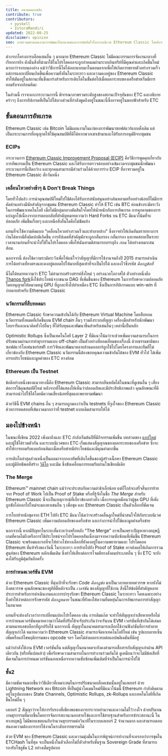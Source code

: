 ```yaml
---
title: อนาคตคลาสสิก
contribute: true
contributors:
  - pyskell
  - IstoraMandiri
updated: 2022-08-25
disclaimer: opinion
seo: ภาพรวมของแผนงานการพัฒนาในอนาคตและการตัดสินใจในระบบนิเวศ Ethereum Classic โดยอิงจากประวัติและหลักการ
---
```


ต่างจากโครงการบล็อคเชนอื่น ๆ มากมาย Ethereum Classic ไม่มีคณะกรรมการจัดงานกลางที่เรียกการยิง ดังนั้นสิ่งที่นำมาใช้ในโปรโตคอลจะถูกกำหนดผ่านระบบอินทรีย์ที่มีคุณค่าและเกิดขึ้นใหม่ มากกว่าจากบนลงล่าง แม้ว่าวิธีการนี้ไม่ได้ออกแบบมาในตอนแรกเพื่อให้เกิดการขยายตัวอย่างรวดเร็ว แต่การแลกเปลี่ยนเกิดขึ้นเพื่อความยั่งยืนในระยะยาว และความคงอยู่ของ Ethereum Classic ทำให้มันอยู่ในสถานะที่แข็งแกร่งสำหรับการเติบโตในขั้นต่อไปเมื่อผลกระทบของเครือข่ายเริ่มมีการยอมรับจากก้อนหิมะ

ในส่วนนี้ เราจะแกะกระบวนการนี้ พิจารณาภาพรวมระดับสูงของสถานะปัจจุบันของ ETC และอธิบายคร่าวๆ ถึงการอัปเกรดที่เป็นไปได้บางส่วนที่กำลังพูดถึงอยู่ในขณะนี้ซึ่งอาจอยู่ในขอบฟ้าสำหรับ ETC

## ขั้นตอนการอัพเกรด

Ethereum Classic เช่น Bitcoin ไม่มีแผนงานในแง่ของการพัฒนาซอฟต์แวร์แบบดั้งเดิม แต่เป็นกระบวนการที่อนุญาตให้ใช้คุณสมบัติที่ดีได้หากพวกเขาเข้ามาและได้รับการอนุมัติจากชุมชน

### ECIPs

กระบวนการ [Ethereum Classic Improvement Proposal (ECIP)](/development/ecips) คือวิธีการพูดคุยเกี่ยวกับการอัพเกรดเป็น Ethereum Classic และได้รับการตรวจสอบอย่างเข้มงวดจากชุมชนนักพัฒนา กระบวนการนี้เปิดกว้าง และทุกคนสามารถมีส่วนร่วมได้ด้วยการร่าง ECIP ที่อาจรวมอยู่ใน Ethereum Classic สักวันหนึ่ง

### เคลื่อนไหวอย่างช้าๆ & Don't Break Things

โดยทั่วไปแล้ว การนำคุณสมบัติใหม่ไปใช้ต้องได้รับการสนับสนุนอย่างล้นหลามหรืออย่างน้อยก็ไม่มีการคัดค้านอย่างมีนัยสำคัญจากชุมชน Ethereum Classic ทำให้ ETC เช่น BTC ค่อนข้างระมัดระวังในการพัฒนาเทคโนโลยี เมื่อไม่มีกลุ่มกลางตัดสินใจโดยให้น้ำหนักกับการอัพเกรด การคุกคามของการแบ่งลูกโซ่เนื่องจากการตอบกลับที่สำคัญหมายความว่า Hard Forks บน ETC มีแนวโน้มที่จะปลอดภัย เพิ่มขึ้นเรื่อยๆ และเหนือสิ่งอื่นใดคือไม่ขัดแย้ง

แทนที่จะใช้ความคิดแบบ "เคลื่อนไหวอย่างรวดเร็วและทำลายล้าง" ซึ่งอาจทำให้เกิดอันตรายทางการเงินได้หากมีสิ่งผิดปกติเกิดขึ้น การอัปเดตที่สำคัญมักจะถูกกลั่นกรอง กลั่นกรอง และทดสอบเป็นระยะเวลานานก่อนที่จะนำไปใช้ในโปรโตคอล เพื่อให้ฉันทามติสามารถบรรลุถึง _ก่อน_ ได้อย่างเหมาะสม ส้อม.

นอกจากนี้ ต้องใช้ความระมัดระวังเพื่อให้แน่ใจว่าสัญญาที่มีการใช้งานจนถึงปี 2015 สามารถดำเนินการได้อย่างเที่ยงตรงและคงอยู่ตลอดไปให้มากที่สุดเท่าที่จะเป็นไปได้ และคงไว้ซึ่งรหัส _คือกฎข้อที่_

นี่ไม่ได้หมายความว่า ETC ไม่สามารถสร้างสรรค์สิ่งใหม่ ๆ อย่างฉวยโอกาสได้ ตัวอย่างหนึ่งคือ [Thanos fork](/knowledge/forks#thanos)ซึ่งใช้ประโยชน์จากขนาด DAG ที่เพิ่มขึ้นของ Ethereum ในการรักษาความปลอดภัยโดยอนุญาตให้หมวดหมู่ GPU ที่ถูกละทิ้งไปทำเหมือง ETC ซึ่งเป็นการอัปเกรดแบบ win-win ที่ง่ายดายสำหรับ Ethereum Classic

### นวัตกรรมที่สืบทอดมา

Ethereum Classic รักษาความเข้ากันได้กับ Ethereum Virtual Machine โดยสืบทอดนวัตกรรมทั้งหมดที่เกิดขึ้นบน EVM chain อื่นๆ รวมถึงระบบสัญญา เครื่องมือสำหรับนักพัฒนา ไลบรารีและแนวคิดทั่วไปอื่นๆ ที่ได้รับทุนและพัฒนาขึ้นสำหรับเชนอื่นๆ เหล่านี้เป็นหลัก

Optimistic Rollups ซึ่งเป็นเทคโนโลยี Layer 2 ที่มีแนวโน้มว่าจะช่วยเพิ่มความสามารถในการปรับขนาดผ่านการทำธุรกรรมแบบ off-chain เป็นตัวอย่างที่ยอดเยี่ยมของเรื่องนี้ ด้วยธรรมชาติของซอฟต์แวร์โอเพ่นซอร์สฟรี การวิจัยและพัฒนาหลายล้านดอลลาร์ถูกใช้ไปโดยโครงการและทีมที่ไม่เกี่ยวข้องกับ Ethereum Classic นวัตกรรมนี้ต้องขอบคุณความเข้ากันได้ของ EVM ทั่วไป ได้เพิ่มอรรถประโยชน์และมูลค่าของ ETC ทางอ้อม

### Ethereum เป็น Testnet

ข้อดีอย่างหนึ่งของแนวทางนี้คือ Ethereum Classic สามารถยืนหยัดได้ในขณะที่ดูเชนอื่น ๆ เสี่ยงต่อการใช้คุณสมบัติใหม่ หลังจากที่ได้แสดงให้เห็นว่าปลอดภัยและมีประสิทธิภาพแล้ว คุณลักษณะที่ดีสามารถนำไปใช้ได้โดยมีความเสี่ยงน้อยที่สุดและพยายามพัฒนา

ด้วยวิธีนี้ EVM chains อื่น ๆ สามารถถูกมองว่าเป็น testnets ที่จูงใจของ Ethereum Classic ด้วยการทดสอบที่เข้มงวดมากกว่าที่ testnet แบบเดิมสามารถให้ได้

## มองไปข้างหน้า

ในขณะที่เขียน 2022 เพิ่งมาถึงและ ETC กำลังเริ่มต้นปีที่มีกิจกรรมเพิ่มขึ้น บทสวดของ [แอปใหม่](/services/apps) และผู้ใช้ได้รวมตัวกัน และระบบนิเวศของ ETC เริ่มแสดงสัญญาณของผลกระทบของเครือข่าย ซึ่งจะทำให้การยอมรับแบบก้อนหิมะเมื่อเครือข่ายมีประโยชน์และมีคุณค่ามากขึ้น

การเติบโตล่าสุดส่วนหนึ่งเป็นผลมาจากกองทัพที่เติบโตขึ้นของผู้สร้างเนื้อหา Ethereum Classic และผู้มีอิทธิพลที่สร้าง [วิดีโอ](/videos) และมีม ซึ่งขับเคลื่อนการยอมรับผ่านโซเชียลมีเดีย

### The Merge

Ethereum™ mainnet chain แม้ว่าจะประสบกับความล่าช้าเล็กน้อย แต่ก็ใกล้จะเสร็จสิ้นการย้ายจาก Proof of Work ไปเป็น Proof of Stake หรือที่รู้จักในชื่อ _The Merge_ สำหรับ Ethereum Classic นี่จะเป็นเหตุการณ์ที่เกี่ยวข้องอย่างยิ่ง เนื่องจากดูเหมือนว่าผู้ขุด GPU ที่เพิ่งถูกขับไล่ออกไปใหม่จะมองหาเชนอื่น ๆ เพื่อขุด และ Ethereum Classic เป็นตัวเลือกที่ชัดเจน

การโยกย้ายนักขุดจาก ETH ไปยัง ETC มีแนวโน้มว่าจะสร้างคลื่นลูกใหม่ที่น่าสนใจให้กับระบบนิเวศ Ethereum Classic เพิ่มความปลอดภัยของเครือข่าย และเร่งการนำไปใช้และมูลค่าเครือข่าย

นอกจากนี้ หากมีปัญหาในระยะสั้นระหว่างหรือหลัง "The Merge" อาจเป็นเพราะปัญหาทางทฤษฎีเกมที่คาดไม่ถึงหรือการใช้ประโยชน์จากโปรโตคอลอันเนื่องมาจากความซับซ้อนที่เพิ่มขึ้น Ethereum Classic จะพร้อมและรอที่จะให้ห่วงโซ่ทางเลือกที่ยังคงอยู่ในความพยายามและ โปรโตคอล Ethereum ที่แท้จริงของวันนี้ ในระยะยาว การย้ายไปยัง Proof of Stake อาจส่งผลให้เกิดการรวมศูนย์ของ Ethereum หลักเพิ่มเติม ซึ่งทำให้เสี่ยงต่อการโจมตีทางสังคมประเภทอื่น ๆ ซึ่ง ETC จะยังคงได้รับภูมิคุ้มกันอีกครั้ง

### การกำหนดเวอร์ชัน EVM

ด้วย Ethereum Classic ที่มุ่งเป้าที่จะรักษา _Code คือกฎข้อ_ มาเป็นเวลาหลายทศวรรษ หากยังไม่ถึงศตวรรษ คุณลักษณะของยูทิลิตี้หลักจะเป็น _เวอร์ชัน_ ของสัญญาที่ใช้งาน สิ่งนี้ให้ข้อดีที่สำคัญหลายประการสำหรับการดำเนินงานและการบำรุงรักษา Ethereum Classic ในระยะยาว โดยเฉพาะอย่างยิ่งทำให้ง่ายต่อการรักษารหัส _คือกฎหมาย_ ในขณะที่ยังคงให้ความยืดหยุ่นในการอัพเกรดการทำสัญญาในอนาคต

แทนที่จะต้องกังวลว่าการเปลี่ยนแปลงโปรโตคอล เช่น การเติมแก๊ส จะทำให้สัญญาเก่าเสียหายหรือไม่ การกำหนดเวอร์ชันหมายความว่าโค้ดที่ปรับใช้จะรับประกันว่าจะรันบน EVM เวอร์ชันที่เข้ากันได้เสมอตามหมายเลขบล็อกที่ถูกปรับใช้ นอกจากนี้ สัญญาในอนาคตสามารถเลือกใช้งานฟังก์ชันที่อาจทำลายสัญญาเก่าได้ หมายความว่า Ethereum Classic สามารถจัดหาเทคโนโลยีใหม่ เช่น รูปแบบลายเซ็น เพิ่มหรือแก้ไขพฤติกรรมของ opcode ฯลฯ โดยไม่ส่งผลกระทบต่อแอปพลิเคชันที่มีอยู่

แม้ว่ากำลังใช้งาน EVM เวอร์ชันอื่น แต่สัญญาในอนาคตจะยังคงสามารถสื่อสารกับสัญญาเก่าผ่าน API เดียวกัน (หรือที่แปลแล้ว) เพื่อรักษาความสามารถในการทำงานร่วมกันได้ ดูเหมือนว่าจะไม่มีข้อเสียที่ชัดเจนในการกำหนดเวอร์ชันนอกเหนือจากความซับซ้อนเพิ่มเติมที่จำเป็นในการนำไปใช้

### ชั้น2

มีความชัดเจนมากขึ้นว่าวิธีเดียวที่เหมาะสมในการปรับขนาดบล็อคเชนนั้นอยู่ในเลเยอร์ ด้วย Lightning Network ของ Bitcoin ที่เป็นผู้นำโดเมนใหม่ที่มีแนวโน้มนี้ Ethereum กำลังติดตามอยู่ในรูปแบบของ State Channels, Optimistic Rollups, zk-Rollups และเทคโนโลยีที่เกิดขึ้นใหม่อื่น ๆ

เลเยอร์ 2 สัญญาว่าจะให้การรับรองที่เพียงพอของการกระจายอำนาจและความไม่ไว้วางใจ ด้วยปริมาณงานธุรกรรมที่มากขึ้นโดยการจัดการสถานะนอกสายโซ่และการใช้สายฐานสำหรับการชำระสถานะนี้ ในทางทฤษฎี ไม่มีขอบเขตบนกับจำนวนธุรกรรมต่อวินาทีในระบบเลเยอร์ 2 จำนวนมาก และสามารถตอบสนองความต้องการการใช้งานในระดับอารยธรรมได้

ด้วย EVM ของ Ethereum Classic และความมุ่งมั่นในการพิสูจน์การทำงานที่จะครอบงำการขุดใน ETCHash ในที่สุด จะเป็นหนึ่งในตัวเลือกไม่กี่ตัวสำหรับชั้นฐาน Sovereign Grade ที่สามารถรองรับโซลูชัน L2 อย่างเต็มรูปแบบ
